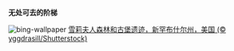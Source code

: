 
**无处可去的阶梯**

![bing-wallpaper](https://www.bing.com/th?id=OHR.MadameSherriCastle_ZH-CN8101580548_1920x1080.jpg)
[雪莉夫人森林和古堡遗迹，新罕布什尔州，美国 (© yggdrasill/Shutterstock)](https://www.bing.com/search?q=%E6%96%B0%E7%BD%95%E5%B8%83%E4%BB%80%E5%B0%94%E5%B7%9E&amp;form=hpcapt&amp;mkt=zh-cn)
  